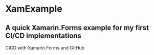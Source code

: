 # XamExample
## A quick Xamarin.Forms example for my first CI/CD implementations

CICD with Xamarin.Forms and GitHub

